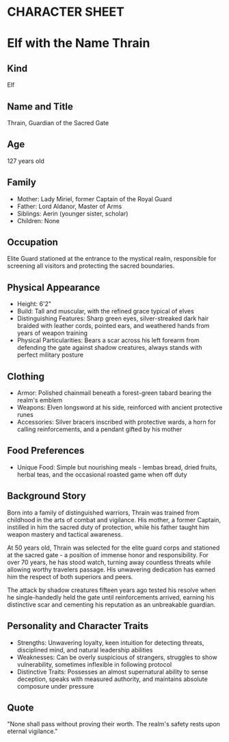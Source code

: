 # CHARACTER SHEET

# Elf with the Name Thrain

## Kind
Elf

## Name and Title
Thrain, Guardian of the Sacred Gate

## Age
127 years old

## Family
- Mother: Lady Miriel, former Captain of the Royal Guard
- Father: Lord Aldanor, Master of Arms
- Siblings: Aerin (younger sister, scholar)
- Children: None

## Occupation
Elite Guard stationed at the entrance to the mystical realm, responsible for screening all visitors and protecting the sacred boundaries.

## Physical Appearance
- Height: 6'2"
- Build: Tall and muscular, with the refined grace typical of elves
- Distinguishing Features: Sharp green eyes, silver-streaked dark hair braided with leather cords, pointed ears, and weathered hands from years of weapon training
- Physical Particularities: Bears a scar across his left forearm from defending the gate against shadow creatures, always stands with perfect military posture

## Clothing
- Armor: Polished chainmail beneath a forest-green tabard bearing the realm's emblem
- Weapons: Elven longsword at his side, reinforced with ancient protective runes
- Accessories: Silver bracers inscribed with protective wards, a horn for calling reinforcements, and a pendant gifted by his mother

## Food Preferences
- Unique Food: Simple but nourishing meals - lembas bread, dried fruits, herbal teas, and the occasional roasted game when off duty

## Background Story
Born into a family of distinguished warriors, Thrain was trained from childhood in the arts of combat and vigilance. His mother, a former Captain, instilled in him the sacred duty of protection, while his father taught him weapon mastery and tactical awareness.

At 50 years old, Thrain was selected for the elite guard corps and stationed at the sacred gate - a position of immense honor and responsibility. For over 70 years, he has stood watch, turning away countless threats while allowing worthy travelers passage. His unwavering dedication has earned him the respect of both superiors and peers.

The attack by shadow creatures fifteen years ago tested his resolve when he single-handedly held the gate until reinforcements arrived, earning his distinctive scar and cementing his reputation as an unbreakable guardian.

## Personality and Character Traits
- Strengths: Unwavering loyalty, keen intuition for detecting threats, disciplined mind, and natural leadership abilities
- Weaknesses: Can be overly suspicious of strangers, struggles to show vulnerability, sometimes inflexible in following protocol
- Distinctive Traits: Possesses an almost supernatural ability to sense deception, speaks with measured authority, and maintains absolute composure under pressure

## Quote
"None shall pass without proving their worth. The realm's safety rests upon eternal vigilance."